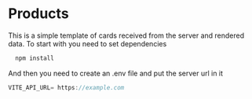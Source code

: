 # Products

This is a simple template of cards received from the server and rendered data. To start with you need to set dependencies

```js
  npm install
```

And then you need to create an .env file and put the server url in it 

```js
VITE_API_URL= https://example.com
```
